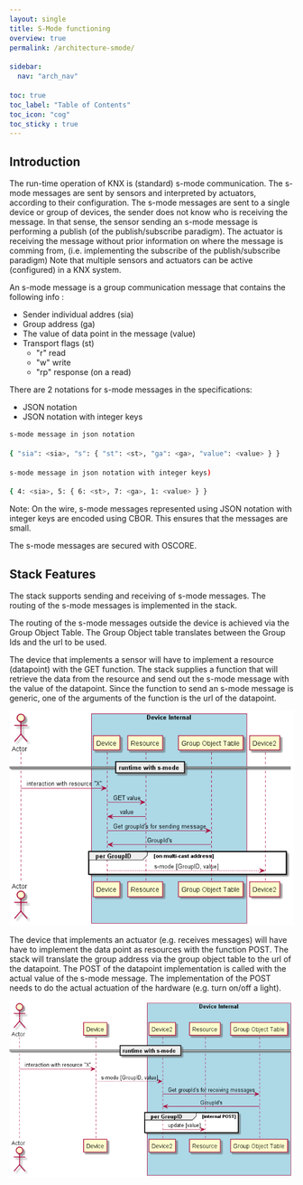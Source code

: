 ```yaml
---
layout: single
title: S-Mode functioning
overview: true
permalink: /architecture-smode/

sidebar:
  nav: "arch_nav"

toc: true
toc_label: "Table of Contents"
toc_icon: "cog"
toc_sticky : true
---
```

## Introduction

The run-time operation of KNX is (standard) s-mode communication.
The s-mode messages are sent by sensors and interpreted by actuators, according to their configuration.
The s-mode messages are sent to a single device or group of devices, the sender does not know who is receiving the message.
In that sense, the sensor sending an s-mode message is performing a publish (of the publish/subscribe paradigm).
The actuator is receiving the message without prior information on where the message is comming from, (i.e. implementing the subscribe of the publish/subscribe paradigm)
Note that multiple sensors and actuators can be active (configured) in a KNX system.

An s-mode message is a group communication message that contains the following info :

- Sender individual addres (sia)
- Group address (ga)
- The value of data point in the message (value)
- Transport flags (st)
  - "r" read
  - "w" write
  - "rp" response (on a read)

There are 2 notations for s-mode messages in the specifications:

- JSON notation
- JSON notation with integer keys

```bash
s-mode message in json notation

{ "sia": <sia>, "s": { "st": <st>, "ga": <ga>, "value": <value> } }

s-mode message in json notation with integer keys)

{ 4: <sia>, 5: { 6: <st>, 7: <ga>, 1: <value> } }

```

Note: On the wire, s-mode messages represented using JSON notation with integer keys are encoded using CBOR. This ensures that the messages are small.

The s-mode messages are secured with OSCORE.

## Stack Features

The stack supports sending and receiving of s-mode messages.
The routing of the s-mode messages is implemented in the stack.

The routing of the s-mode messages outside the device is achieved via the Group Object Table.
The Group Object table translates between the Group Ids and the url to be used.

The device that implements a sensor will have to implement a resource (datapoint) with the GET function.
The stack supplies a function that will retrieve the data from the resource and send out the s-mode message with the value of the datapoint.
Since the function to send an s-mode message is generic, one of the arguments of the function is the url of the datapoint.

![s-mode send](https://github.com/KNX-IOT/KNX-IOT-STACK/raw/master/images/sequence_send_s-mode.png)

The device that implements an actuator (e.g. receives messages) will have have to implement the data point as resources with the function POST.
The stack will translate the group address via the group object table to the url of the datapoint.
The POST of the datapoint implementation is called with the actual value of the s-mode message. The implementation of the POST needs to do the actual actuation of the hardware (e.g. turn on/off a light).



![s-mode receive](https://github.com/KNX-IOT/KNX-IOT-STACK/raw/master/images/sequence_receive_s-mode.png)
